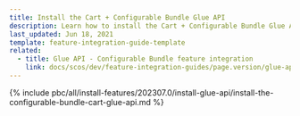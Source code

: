 ```yaml
---
title: Install the Cart + Configurable Bundle Glue API
description: Learn how to install the Cart + Configurable Bundle Glue API in a Spryker project.
last_updated: Jun 18, 2021
template: feature-integration-guide-template
related:
  - title: Glue API - Configurable Bundle feature integration
    link: docs/scos/dev/feature-integration-guides/page.version/glue-api/glue-api-configurable-bundle-feature-integration.html
---
```


{% include pbc/all/install-features/202307.0/install-glue-api/install-the-configurable-bundle-cart-glue-api.md %} <!-- To edit, see /_includes/pbc/all/install-features/202307.0/install-glue-api/install-the-configurable-bundle-cart-glue-api.md -->
